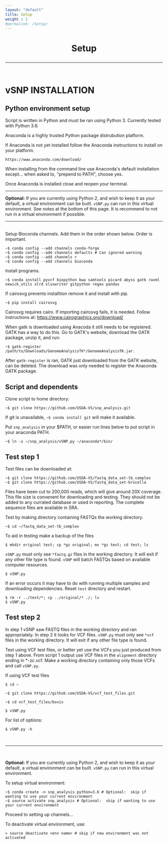 ```yaml
---
layout: "default"
title: Setup
weight : 2
#permalink: /Setup/
---
```


<h1><p style="text-align: center">Setup</p></h1>

-----
<br>

vSNP INSTALLATION
=================

## Python environment setup

Script is written in Python and must be ran using Python 3.  Currently tested with Python 3.6. 

Anaconda is a highly trusted Python package distrubution platform.  

If Anaconda is not yet installed follow the Anaconda instructions to install on your platform.

    https://www.anaconda.com/download/     
    
When installing from the command line use Anaconda's default installation except... when asked to, "prepend to PATH", choose yes.
    
Once Anaconda is installed close and reopen your terminal.

---

<strong>Optional:</strong>
If you are currently using Python 2, and wish to keep it as your default, a virtual environment can be built.  `vSNP.py` can run in this virtual environment.  See notes at the bottom of this page.  It is recommend to not run in a virtual environment if possible.

---

<br>
Setup Bioconda channels.  Add them in the order shown below.  Order is important.

    ~$ conda config --add channels conda-forge
    ~$ conda config --add channels defaults # Can ignored warning
    ~$ conda config --add channels r
    ~$ conda config --add channels bioconda
    
Install programs.
    
    ~$ conda install pyvcf biopython bwa samtools picard abyss gatk raxml newick_utils xlrd xlsxwriter gitpython regex pandas

If cairosvg prevents installtion remove it and install with pip.

    ~$ pip install cairosvg

Cairosvg requires cairo.  If importing cairosvg fails, it is needed.  Follow instructions at: https://www.cairographics.org/download/

When gatk is downloaded using Anacoda it still needs to be registered.  GATK has a way to do this.  Go to GATK's website, download the GATK package, unzip it, and run:

    ~$ gatk-register /path/to/Downloads/GenomeAnalysisTK*/GenomeAnalysisTK.jar.  
    
After `gatk-register` is ran, GATK just downloaded from the GATK website, can be deleted.  The download was only needed to register the Anaconda GATK package.

## Script and dependents
Clone script to home directory: 

    ~$ git clone https://github.com/USDA-VS/snp_analysis.git
    
If git is unavailable, `~$ conda install git` will make it available.

Put `snp_analysis` in your $PATH, or easier run lines below to put script in your anaconda PATH.

    ~$ ln -s ~/snp_analysis/vSNP.py ~/anaconda*/bin/

## Test step 1

Test files can be downloaded at:

    ~$ git clone https://github.com/USDA-VS/fastq_data_set-tb_complex
    ~$ git clone https://github.com/USDA-VS/fastq_data_set-brucella
    
Files have been cut to 200,000 reads, which will give around 20X coverage.  This file size is convenent for downloading and testing.  They should not be added to any currated database or used in reporting.  The complete sequence files are available in SRA.

Test by making directory containing FASTQs the working directory.

    ~$ cd ~/fastq_data_set-tb_complex

To aid in testing make a backup of the files

    $ mkdir original test; cp *gz original; mv *gz test; cd test; ls

`vSNP.py` must only see `*fastq.gz` files in the working directory.  It will exit if any other file type is found.  `vSNP` will batch FASTQs based on available computer resources.

    $ vSNP.py

If an error occurs it may have to do with running multiple samples and downloading dependencies.  Reset `test` directory and restart.

    $ rm -r ../test/*; cp ../original/* ./; ls
    $ vSNP.py

## Test step 2

In step 1 vSNP saw FASTQ files in the working directory and ran appropriately.  In step 2 it looks for VCF files.  `vSNP.py` must only see `*vcf` files in the working directory.  It will exit if any other file type is found.  

Test using VCF test files, or better yet use the VCFs you just produced from step 1 above.  From script 1 output use VCF files in the `alignment` directory ending in *-zc.vcf.  Make a working directory containing only those VCFs and call `vSNP.py`.  
    
If using VCF test files

    $ cd ~
    
    ~$ git clone https://github.com/USDA-VS/vcf_test_files.git
    
    ~$ cd vcf_test_files/bovis

    $ vSNP.py
    
For list of options:
    
    $ vSNP.py -h
    
<br>

---

<br>

<strong>Optional:</strong>
If you are currently using Python 2, and wish to keep it as your default, a virtual environment can be built.  `vSNP.py` can run in this virtual environment.

To setup virtual environment:

    ~$ conda create -n snp_analysis python=3.6 # Optional:  skip if wanting to use your current environment
    ~$ source activate snp_analysis # Optional:  skip if wanting to use your current environment

Proceed to setting up channels...

To deactivate virtual environment, use:
    
    > source deactivate <env name> # skip if new environment was not activated
    
